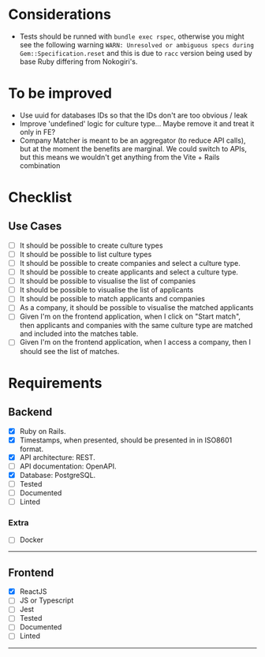 # Considerations

- Tests should be runned with `bundle exec rspec`, otherwise you might see the following warning `WARN: Unresolved or ambiguous specs during Gem::Specification.reset` and this is due to `racc` version being used by base Ruby differing from Nokogiri's.


# To be improved

- Use uuid for databases IDs so that the IDs don't are too obvious / leak
- Improve 'undefined' logic for culture type... Maybe remove it and treat it only in FE?
- Company Matcher is meant to be an aggregator (to reduce API calls), but at the moment the benefits are marginal. We could switch to APIs, but this means we wouldn't get anything from the Vite + Rails combination

# Checklist
## Use Cases

- [ ] It should be possible to create culture types
- [ ] It should be possible to list culture types
- [ ] It should be possible to create companies and select a culture type.
- [ ] It should be possible to create applicants and select a culture type.
- [ ] It should be possible to visualise the list of companies
- [ ] It should be possible to visualise the list of applicants
- [ ] It should be possible to match applicants and companies
- [ ] As a company, it should be possible to visualise the matched applicants
- [ ] Given I'm on the frontend application, when I click on "Start match", then applicants and companies with the same culture type are matched and included into the matches table.
- [ ] Given I'm on the frontend application, when I access a company, then I should see the list of matches.

# Requirements
## Backend

- [x] Ruby on Rails.
- [x] Timestamps, when presented, should be presented in in ISO8601 format.
- [x] API architecture: REST.
- [ ] API documentation: OpenAPI.
- [x] Database: PostgreSQL.
- [ ] Tested
- [ ] Documented
- [ ] Linted

### Extra
- [ ] Docker

--- 

## Frontend

- [x] ReactJS
- [ ] JS or Typescript
- [ ] Jest
- [ ] Tested
- [ ] Documented
- [ ] Linted

---
